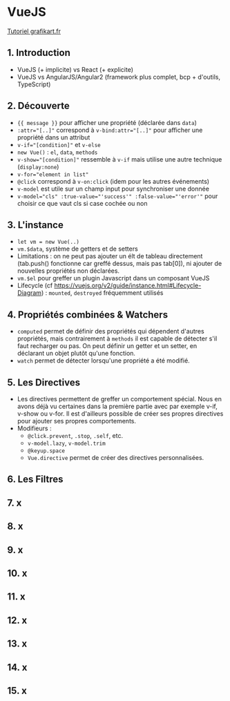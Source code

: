 # VueJS

[Tutoriel grafikart.fr](https://www.grafikart.fr/tutoriels/vuejs)

## 1. Introduction
- VueJS (+ implicite) vs React (+ explicite)
- VueJS vs AngularJS/Angular2 (framework plus complet, bcp + d'outils, TypeScript)

## 2. Découverte
- `{{ message }}` pour afficher une propriété (déclarée dans `data`)
- `:attr="[..]"` correspond à `v-bind:attr="[..]"` pour afficher une propriété dans un attribut
- `v-if="[condition]"` et `v-else`
- `new Vue()` : `el`, `data`, `methods`
- `v-show="[condition]"` ressemble à `v-if` mais utilise une autre technique (`display:none`)
- `v-for="element in list"`
- `@click` correspond à `v-on:click` (idem pour les autres événements)
- `v-model` est utile sur un champ input pour synchroniser une donnée
- `v-model="cls" :true-value="'success'" :false-value="'error'"` pour choisir ce que vaut cls si case cochée ou non

## 3. L'instance
- `let vm = new Vue(..)`
- `vm.$data`, système de getters et de setters
- Limitations : on ne peut pas ajouter un élt de tableau directement (tab.push() fonctionne car greffé dessus, mais pas tab[0]), ni ajouter de nouvelles propriétés non déclarées.
- `vm.$el` pour greffer un plugin Javascript dans un composant VueJS
- Lifecycle (cf https://vuejs.org/v2/guide/instance.html#Lifecycle-Diagram) : `mounted`, `destroyed` fréquemment utilisés

## 4. Propriétés combinées & Watchers
- `computed` permet de définir des propriétés qui dépendent d'autres propriétés, mais contrairement à `methods` il est capable de détecter s'il faut recharger ou pas. On peut définir un getter et un setter, en déclarant un objet plutôt qu'une fonction.
- `watch` permet de détecter lorsqu'une propriété a été modifié.

## 5. Les Directives
- Les directives permettent de greffer un comportement spécial. Nous en avons déjà vu certaines dans la première partie avec par exemple v-if, v-show ou v-for. Il est d'ailleurs possible de créer ses propres directives pour ajouter ses propres comportements.
- Modifieurs :
  + `@click.prevent`, `.stop`, `.self`, etc.
  + `v-model.lazy`, `v-model.trim`
  + `@keyup.space`
  + `Vue.directive` permet de créer des directives personnalisées.

## 6. Les Filtres

## 7. x

## 8. x

## 9. x

## 10. x

## 11. x

## 12. x

## 13. x

## 14. x

## 15. x
